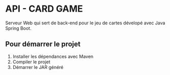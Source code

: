 # API - CARD GAME
Serveur Web qui sert de back-end pour le jeu de cartes dévelopé avec Java Spring Boot.

## Pour démarrer le projet
1. Installer les dépendances avec Maven
2. Compiler le projet
3. Démarrer le JAR généré